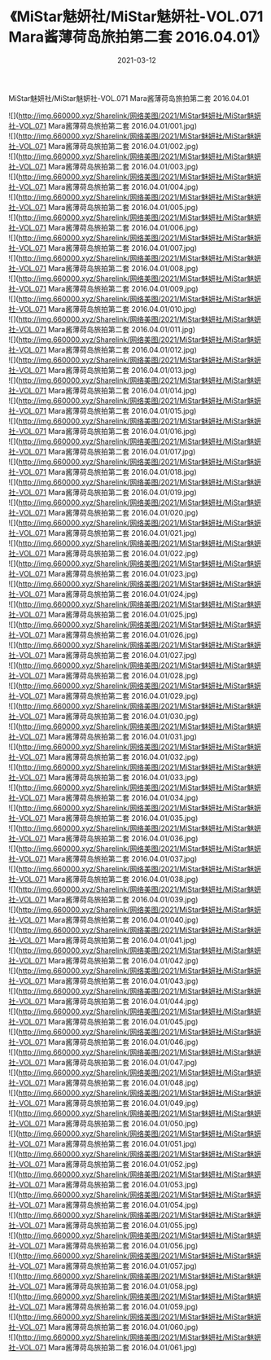 ﻿---
layout: post
title:  《MiStar魅妍社/MiStar魅妍社-VOL.071 Mara酱薄荷岛旅拍第二套 2016.04.01》
date:   2021-03-12
img: http://img.660000.xyz/Sharelink/网络美图/2021/MiStar魅妍社/MiStar魅妍社-VOL.071 Mara酱薄荷岛旅拍第二套 2016.04.01/000.jpg
categories: [美女, 清纯, 唯美]
---

MiStar魅妍社/MiStar魅妍社-VOL.071 Mara酱薄荷岛旅拍第二套 2016.04.01

 ![](http://img.660000.xyz/Sharelink/网络美图/2021/MiStar魅妍社/MiStar魅妍社-VOL.071 Mara酱薄荷岛旅拍第二套 2016.04.01/001.jpg) <br>![](http://img.660000.xyz/Sharelink/网络美图/2021/MiStar魅妍社/MiStar魅妍社-VOL.071 Mara酱薄荷岛旅拍第二套 2016.04.01/002.jpg) <br>![](http://img.660000.xyz/Sharelink/网络美图/2021/MiStar魅妍社/MiStar魅妍社-VOL.071 Mara酱薄荷岛旅拍第二套 2016.04.01/003.jpg) <br>![](http://img.660000.xyz/Sharelink/网络美图/2021/MiStar魅妍社/MiStar魅妍社-VOL.071 Mara酱薄荷岛旅拍第二套 2016.04.01/004.jpg) <br>![](http://img.660000.xyz/Sharelink/网络美图/2021/MiStar魅妍社/MiStar魅妍社-VOL.071 Mara酱薄荷岛旅拍第二套 2016.04.01/005.jpg) <br>![](http://img.660000.xyz/Sharelink/网络美图/2021/MiStar魅妍社/MiStar魅妍社-VOL.071 Mara酱薄荷岛旅拍第二套 2016.04.01/006.jpg) <br>![](http://img.660000.xyz/Sharelink/网络美图/2021/MiStar魅妍社/MiStar魅妍社-VOL.071 Mara酱薄荷岛旅拍第二套 2016.04.01/007.jpg) <br>![](http://img.660000.xyz/Sharelink/网络美图/2021/MiStar魅妍社/MiStar魅妍社-VOL.071 Mara酱薄荷岛旅拍第二套 2016.04.01/008.jpg) <br>![](http://img.660000.xyz/Sharelink/网络美图/2021/MiStar魅妍社/MiStar魅妍社-VOL.071 Mara酱薄荷岛旅拍第二套 2016.04.01/009.jpg) <br>![](http://img.660000.xyz/Sharelink/网络美图/2021/MiStar魅妍社/MiStar魅妍社-VOL.071 Mara酱薄荷岛旅拍第二套 2016.04.01/010.jpg) <br>![](http://img.660000.xyz/Sharelink/网络美图/2021/MiStar魅妍社/MiStar魅妍社-VOL.071 Mara酱薄荷岛旅拍第二套 2016.04.01/011.jpg) <br>![](http://img.660000.xyz/Sharelink/网络美图/2021/MiStar魅妍社/MiStar魅妍社-VOL.071 Mara酱薄荷岛旅拍第二套 2016.04.01/012.jpg) <br>![](http://img.660000.xyz/Sharelink/网络美图/2021/MiStar魅妍社/MiStar魅妍社-VOL.071 Mara酱薄荷岛旅拍第二套 2016.04.01/013.jpg) <br>![](http://img.660000.xyz/Sharelink/网络美图/2021/MiStar魅妍社/MiStar魅妍社-VOL.071 Mara酱薄荷岛旅拍第二套 2016.04.01/014.jpg) <br>![](http://img.660000.xyz/Sharelink/网络美图/2021/MiStar魅妍社/MiStar魅妍社-VOL.071 Mara酱薄荷岛旅拍第二套 2016.04.01/015.jpg) <br>![](http://img.660000.xyz/Sharelink/网络美图/2021/MiStar魅妍社/MiStar魅妍社-VOL.071 Mara酱薄荷岛旅拍第二套 2016.04.01/016.jpg) <br>![](http://img.660000.xyz/Sharelink/网络美图/2021/MiStar魅妍社/MiStar魅妍社-VOL.071 Mara酱薄荷岛旅拍第二套 2016.04.01/017.jpg) <br>![](http://img.660000.xyz/Sharelink/网络美图/2021/MiStar魅妍社/MiStar魅妍社-VOL.071 Mara酱薄荷岛旅拍第二套 2016.04.01/018.jpg) <br>![](http://img.660000.xyz/Sharelink/网络美图/2021/MiStar魅妍社/MiStar魅妍社-VOL.071 Mara酱薄荷岛旅拍第二套 2016.04.01/019.jpg) <br>![](http://img.660000.xyz/Sharelink/网络美图/2021/MiStar魅妍社/MiStar魅妍社-VOL.071 Mara酱薄荷岛旅拍第二套 2016.04.01/020.jpg) <br>![](http://img.660000.xyz/Sharelink/网络美图/2021/MiStar魅妍社/MiStar魅妍社-VOL.071 Mara酱薄荷岛旅拍第二套 2016.04.01/021.jpg) <br>![](http://img.660000.xyz/Sharelink/网络美图/2021/MiStar魅妍社/MiStar魅妍社-VOL.071 Mara酱薄荷岛旅拍第二套 2016.04.01/022.jpg) <br>![](http://img.660000.xyz/Sharelink/网络美图/2021/MiStar魅妍社/MiStar魅妍社-VOL.071 Mara酱薄荷岛旅拍第二套 2016.04.01/023.jpg) <br>![](http://img.660000.xyz/Sharelink/网络美图/2021/MiStar魅妍社/MiStar魅妍社-VOL.071 Mara酱薄荷岛旅拍第二套 2016.04.01/024.jpg) <br>![](http://img.660000.xyz/Sharelink/网络美图/2021/MiStar魅妍社/MiStar魅妍社-VOL.071 Mara酱薄荷岛旅拍第二套 2016.04.01/025.jpg) <br>![](http://img.660000.xyz/Sharelink/网络美图/2021/MiStar魅妍社/MiStar魅妍社-VOL.071 Mara酱薄荷岛旅拍第二套 2016.04.01/026.jpg) <br>![](http://img.660000.xyz/Sharelink/网络美图/2021/MiStar魅妍社/MiStar魅妍社-VOL.071 Mara酱薄荷岛旅拍第二套 2016.04.01/027.jpg) <br>![](http://img.660000.xyz/Sharelink/网络美图/2021/MiStar魅妍社/MiStar魅妍社-VOL.071 Mara酱薄荷岛旅拍第二套 2016.04.01/028.jpg) <br>![](http://img.660000.xyz/Sharelink/网络美图/2021/MiStar魅妍社/MiStar魅妍社-VOL.071 Mara酱薄荷岛旅拍第二套 2016.04.01/029.jpg) <br>![](http://img.660000.xyz/Sharelink/网络美图/2021/MiStar魅妍社/MiStar魅妍社-VOL.071 Mara酱薄荷岛旅拍第二套 2016.04.01/030.jpg) <br>![](http://img.660000.xyz/Sharelink/网络美图/2021/MiStar魅妍社/MiStar魅妍社-VOL.071 Mara酱薄荷岛旅拍第二套 2016.04.01/031.jpg) <br>![](http://img.660000.xyz/Sharelink/网络美图/2021/MiStar魅妍社/MiStar魅妍社-VOL.071 Mara酱薄荷岛旅拍第二套 2016.04.01/032.jpg) <br>![](http://img.660000.xyz/Sharelink/网络美图/2021/MiStar魅妍社/MiStar魅妍社-VOL.071 Mara酱薄荷岛旅拍第二套 2016.04.01/033.jpg) <br>![](http://img.660000.xyz/Sharelink/网络美图/2021/MiStar魅妍社/MiStar魅妍社-VOL.071 Mara酱薄荷岛旅拍第二套 2016.04.01/034.jpg) <br>![](http://img.660000.xyz/Sharelink/网络美图/2021/MiStar魅妍社/MiStar魅妍社-VOL.071 Mara酱薄荷岛旅拍第二套 2016.04.01/035.jpg) <br>![](http://img.660000.xyz/Sharelink/网络美图/2021/MiStar魅妍社/MiStar魅妍社-VOL.071 Mara酱薄荷岛旅拍第二套 2016.04.01/036.jpg) <br>![](http://img.660000.xyz/Sharelink/网络美图/2021/MiStar魅妍社/MiStar魅妍社-VOL.071 Mara酱薄荷岛旅拍第二套 2016.04.01/037.jpg) <br>![](http://img.660000.xyz/Sharelink/网络美图/2021/MiStar魅妍社/MiStar魅妍社-VOL.071 Mara酱薄荷岛旅拍第二套 2016.04.01/038.jpg) <br>![](http://img.660000.xyz/Sharelink/网络美图/2021/MiStar魅妍社/MiStar魅妍社-VOL.071 Mara酱薄荷岛旅拍第二套 2016.04.01/039.jpg) <br>![](http://img.660000.xyz/Sharelink/网络美图/2021/MiStar魅妍社/MiStar魅妍社-VOL.071 Mara酱薄荷岛旅拍第二套 2016.04.01/040.jpg) <br>![](http://img.660000.xyz/Sharelink/网络美图/2021/MiStar魅妍社/MiStar魅妍社-VOL.071 Mara酱薄荷岛旅拍第二套 2016.04.01/041.jpg) <br>![](http://img.660000.xyz/Sharelink/网络美图/2021/MiStar魅妍社/MiStar魅妍社-VOL.071 Mara酱薄荷岛旅拍第二套 2016.04.01/042.jpg) <br>![](http://img.660000.xyz/Sharelink/网络美图/2021/MiStar魅妍社/MiStar魅妍社-VOL.071 Mara酱薄荷岛旅拍第二套 2016.04.01/043.jpg) <br>![](http://img.660000.xyz/Sharelink/网络美图/2021/MiStar魅妍社/MiStar魅妍社-VOL.071 Mara酱薄荷岛旅拍第二套 2016.04.01/044.jpg) <br>![](http://img.660000.xyz/Sharelink/网络美图/2021/MiStar魅妍社/MiStar魅妍社-VOL.071 Mara酱薄荷岛旅拍第二套 2016.04.01/045.jpg) <br>![](http://img.660000.xyz/Sharelink/网络美图/2021/MiStar魅妍社/MiStar魅妍社-VOL.071 Mara酱薄荷岛旅拍第二套 2016.04.01/046.jpg) <br>![](http://img.660000.xyz/Sharelink/网络美图/2021/MiStar魅妍社/MiStar魅妍社-VOL.071 Mara酱薄荷岛旅拍第二套 2016.04.01/047.jpg) <br>![](http://img.660000.xyz/Sharelink/网络美图/2021/MiStar魅妍社/MiStar魅妍社-VOL.071 Mara酱薄荷岛旅拍第二套 2016.04.01/048.jpg) <br>![](http://img.660000.xyz/Sharelink/网络美图/2021/MiStar魅妍社/MiStar魅妍社-VOL.071 Mara酱薄荷岛旅拍第二套 2016.04.01/049.jpg) <br>![](http://img.660000.xyz/Sharelink/网络美图/2021/MiStar魅妍社/MiStar魅妍社-VOL.071 Mara酱薄荷岛旅拍第二套 2016.04.01/050.jpg) <br>![](http://img.660000.xyz/Sharelink/网络美图/2021/MiStar魅妍社/MiStar魅妍社-VOL.071 Mara酱薄荷岛旅拍第二套 2016.04.01/051.jpg) <br>![](http://img.660000.xyz/Sharelink/网络美图/2021/MiStar魅妍社/MiStar魅妍社-VOL.071 Mara酱薄荷岛旅拍第二套 2016.04.01/052.jpg) <br>![](http://img.660000.xyz/Sharelink/网络美图/2021/MiStar魅妍社/MiStar魅妍社-VOL.071 Mara酱薄荷岛旅拍第二套 2016.04.01/053.jpg) <br>![](http://img.660000.xyz/Sharelink/网络美图/2021/MiStar魅妍社/MiStar魅妍社-VOL.071 Mara酱薄荷岛旅拍第二套 2016.04.01/054.jpg) <br>![](http://img.660000.xyz/Sharelink/网络美图/2021/MiStar魅妍社/MiStar魅妍社-VOL.071 Mara酱薄荷岛旅拍第二套 2016.04.01/055.jpg) <br>![](http://img.660000.xyz/Sharelink/网络美图/2021/MiStar魅妍社/MiStar魅妍社-VOL.071 Mara酱薄荷岛旅拍第二套 2016.04.01/056.jpg) <br>![](http://img.660000.xyz/Sharelink/网络美图/2021/MiStar魅妍社/MiStar魅妍社-VOL.071 Mara酱薄荷岛旅拍第二套 2016.04.01/057.jpg) <br>![](http://img.660000.xyz/Sharelink/网络美图/2021/MiStar魅妍社/MiStar魅妍社-VOL.071 Mara酱薄荷岛旅拍第二套 2016.04.01/058.jpg) <br>![](http://img.660000.xyz/Sharelink/网络美图/2021/MiStar魅妍社/MiStar魅妍社-VOL.071 Mara酱薄荷岛旅拍第二套 2016.04.01/059.jpg) <br>![](http://img.660000.xyz/Sharelink/网络美图/2021/MiStar魅妍社/MiStar魅妍社-VOL.071 Mara酱薄荷岛旅拍第二套 2016.04.01/060.jpg) <br>![](http://img.660000.xyz/Sharelink/网络美图/2021/MiStar魅妍社/MiStar魅妍社-VOL.071 Mara酱薄荷岛旅拍第二套 2016.04.01/061.jpg) <br>